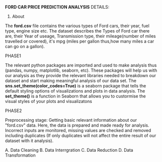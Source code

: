 **FORD CAR PRICE PREDICTION ANALYSIS**
DETAILS:
1. About


The **ford.csv** file contains the various types of Ford cars, their year, fuel type, engine size etc.
The dataset describes the Types of Ford car there are, their Year of useage, Transmission type, their mileage(number of miles travelled or covered), it's mpg (miles per gallon thus,how many miles a car can go on a gallon).

PHASE1

The relevant python packages are imported and used to make analysis thus (pandas, numpy, matplotlib, seaborn, etc). These packages will help us with our analysis as they provide the relevant libraries needed to breakdown our dataset and start making meaningful analysis of our data set.
The **sns.set_theme(color_codes=True)** is a seaborn package that tells the default styling options of visualizations and plots in data analysis.
The **set_theme()** is a function in Seaborn that allows you to custormise the visual styles of your plots and visualizatons 


PHASE2

Preprocessing stage: Getting basic relevant information about our "ford.csv" data. 
Here, the data is prepared and made ready for analysis. Incorrect inputs are monitored, missing values are checked and removed including duplicates (If only duplicates will not affect the entire result of our dataset with it analysis).


A. Data Cleaning
B. Data Interrgration
C. Data Reduction
D. Data Transformation
